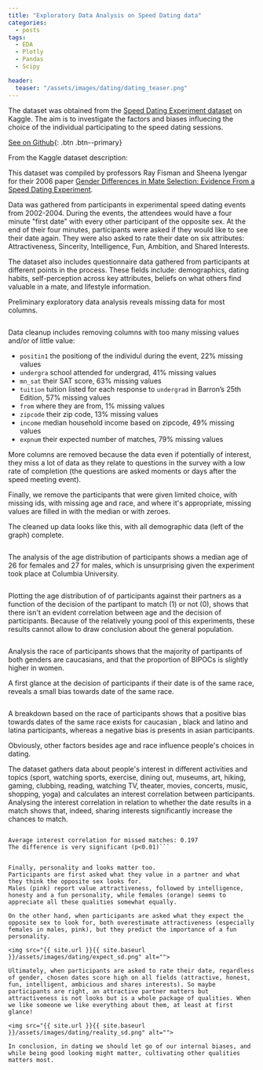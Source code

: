 ```yaml
---
title: "Exploratory Data Analysis on Speed Dating data"
categories:
  - posts
tags:
  - EDA
  - Plotly
  - Pandas
  - Scipy

header:
  teaser: "/assets/images/dating/dating_teaser.png"
---
```




The dataset was obtained from the [Speed Dating Experiment dataset](https://www.kaggle.com/datasets/annavictoria/speed-dating-experiment) on Kaggle.
The aim is to investigate the factors and biases influecing the choice of the individual participating to the speed dating sessions.

[See on Github](https://github.com/HelenaCanever/EDA-on-speed-dating-data){: .btn .btn--primary}

From the Kaggle dataset description:

This dataset was compiled by professors Ray Fisman and Sheena Iyengar for their 2006 paper [Gender Differences in Mate Selection: Evidence From a Speed Dating Experiment](https://academic.oup.com/qje/article-abstract/121/2/673/1884033).

Data was gathered from participants in experimental speed dating events from 2002-2004. During the events, the attendees would have a four minute "first date" with every other participant of the opposite sex. At the end of their four minutes, participants were asked if they would like to see their date again. They were also asked to rate their date on six attributes: Attractiveness, Sincerity, Intelligence, Fun, Ambition, and Shared Interests.

The dataset also includes questionnaire data gathered from participants at different points in the process. These fields include: demographics, dating habits, self-perception across key attributes, beliefs on what others find valuable in a mate, and lifestyle information.

Preliminary exploratory data analysis reveals missing data for most columns. 

<img src="{{ site.url }}{{ site.baseurl }}/assets/images/dating/raw_data_sd.png" alt="">

Data cleanup includes removing columns with too many missing values and/or of little value: 

- ```positin1``` the positiong of the individul during the event, 22% missing values
- ```undergra``` school attended for undergrad, 41% missing values
- ```mn_sat``` their SAT score, 63% missing values
- ```tuition``` tuition listed for each response to ```undergrad``` in Barron’s 25th Edition, 57% missing values
- ```from``` where they are from, 1% missing values
- ```zipcode``` their zip code, 13% missing values
- ```income``` median household income based on zipcode, 49% missing values
- ```expnum``` their expected number of matches, 79% missing values

More columns are removed because the data even if potentially of interest, they miss a lot of data as they relate to questions in the survey with a low rate of completion (the questions are asked moments or days after the speed meeting event).

Finally, we remove the participants that were given limited choice, with missing ids, with missing age and race, and where it's appropriate, missing values are filled in with the median or with zeroes.

The cleaned up data looks like this, with all demographic data (left of the graph) complete.


<img src="{{ site.url }}{{ site.baseurl }}/assets/images/dating/clean_data_sd.png" alt="">


The analysis of the age distribution of participants shows a median age of 26 for females and 27 for males, which is unsurprising given the experiment took place at Columbia University.

<img src="{{ site.url }}{{ site.baseurl }}/assets/images/dating/age_dist_sp.png" alt="">


Plotting the age distribution of of participants against their partners as a function of the decision of the partipant to match (1) or not (0), shows that there isn't an evident correlation between age and the decision of participants. Because of the relatively young pool of this experiments, these results cannot allow to draw conclusion about the general population.

<img src="{{ site.url }}{{ site.baseurl }}/assets/images/dating/race_match_1_sd.png" alt="">

Analysis the race of participants shows that the majority of partipants of both genders are caucasians, and that the proportion of BIPOCs is slightly higher in women. 

A first glance at the decision of participants if their date is of the same race, reveals a small bias towards date of the same race.

<img src="{{ site.url }}{{ site.baseurl }}/assets/images/dating/race_match_2_sd.png" alt="">

A breakdown based on the race of participants shows that a positive bias towards dates of the same race exists for caucasian , black and latino and latina participants, whereas a negative bias is presents in asian participants.

Obviously, other factors besides age and race influence people's choices in dating.

The dataset gathers data about people's interest in different activities and topics (sport, watching sports, exercise, dining out, museums, art, hiking, gaming, clubbing, reading, watching TV, theater, movies, concerts, music, shopping, yoga) and calculates an interest correlation between participants.
Analysing the interest correlation in relation to whether the date results in a match shows that, indeed, sharing interests significantly increase the chances to match.

<img src="{{ site.url }}{{ site.baseurl }}/assets/images/dating/int_corr_sd.png" alt="">

```Average interest correlation for matches: 0.226
Average interest correlation for missed matches: 0.197
The difference is very significant (p<0.01)```


Finally, personality and looks matter too.
Participants are first asked what they value in a partner and what they think the opposite sex looks for.
Males (pink) report value attractiveness, followed by intelligence, honesty and a fun personality, while females (orange) seems to appreciate all these qualities somewhat equally.

On the other hand, when participants are asked what they expect the opposite sex to look for, both overestimate attractiveness (especially females in males, pink), but they predict the importance of a fun personality. 

<img src="{{ site.url }}{{ site.baseurl }}/assets/images/dating/expect_sd.png" alt="">

Ultimately, when participants are asked to rate their date, regardless of gender, chosen dates score high on all fields (attractive, honest, fun, intelligent, ambicious and shares interests). So maybe participants are right, an attractive partner matters but attractiveness is not looks but is a whole package of qualities. When we like someone we like everything about them, at least at first glance!

<img src="{{ site.url }}{{ site.baseurl }}/assets/images/dating/reality_sd.png" alt="">

In conclusion, in dating we should let go of our internal biases, and while being good looking might matter, cultivating other qualities matters most.
